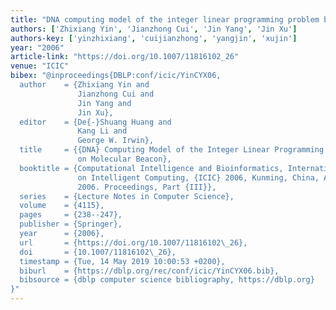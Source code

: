 ```yaml
---
title: "DNA computing model of the integer linear programming problem based on molecular beacon"
authors: ['Zhixiang Yin', 'Jianzhong Cui', 'Jin Yang', 'Jin Xu']
authors-key: ['yinzhixiang', 'cuijianzhong', 'yangjin', 'xujin']
year: "2006"
article-link: "https://doi.org/10.1007/11816102_26"
venue: "ICIC"
bibex: "@inproceedings{DBLP:conf/icic/YinCYX06,
  author    = {Zhixiang Yin and
               Jianzhong Cui and
               Jin Yang and
               Jin Xu},
  editor    = {De{-}Shuang Huang and
               Kang Li and
               George W. Irwin},
  title     = {{DNA} Computing Model of the Integer Linear Programming Problem Based
               on Molecular Beacon},
  booktitle = {Computational Intelligence and Bioinformatics, International Conference
               on Intelligent Computing, {ICIC} 2006, Kunming, China, August 16-19,
               2006. Proceedings, Part {III}},
  series    = {Lecture Notes in Computer Science},
  volume    = {4115},
  pages     = {238--247},
  publisher = {Springer},
  year      = {2006},
  url       = {https://doi.org/10.1007/11816102\_26},
  doi       = {10.1007/11816102\_26},
  timestamp = {Tue, 14 May 2019 10:00:53 +0200},
  biburl    = {https://dblp.org/rec/conf/icic/YinCYX06.bib},
  bibsource = {dblp computer science bibliography, https://dblp.org}
}"
---
```

